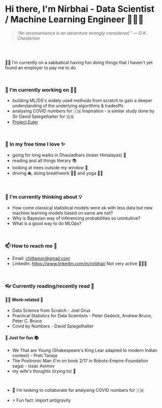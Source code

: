 <!--
**Nirbhai/Nirbhai** is a ✨ _special_ ✨ repository because its `README.md` (this file) appears on your GitHub profile.

Here are some ideas to get you started:

- 🔭 I’m currently working on ...
- 🌱 I’m currently learning ...
- 👯 I’m looking to collaborate on ...
- 🤔 I’m looking for help with ...
- 💬 Ask me about ...
- 📫 How to reach me: ...
- 😄 Pronouns: ...
- ⚡ Fun fact: ...
-->

# Hi there, I'm Nirbhai - Data Scientist / Machine Learning Engineer 👨🏻‍💻

> _“An inconvenience is an adventure wrongly considered.”
> ― G.K. Chesterton_
 
<br />
<br />

🤸‍♂️ I’m currently on a sabbatical having fun doing things that I haven't yet found an employer to pay me to do

<br />

### 🔭 I’m currently working on ☝🏻 
  * building ML/DS's widely used methods from scratch to gain a deeper understanding of the underlying algorithms & tradeoffs
  * analysing COVID numbers for 🇮🇳 Inspiration - a similar study done by Sir David Spiegelhalter for 🇬🇧
  * [Project Euler](https://projecteuler.net/about)

<br />

### 🌱 In my free time I love ✨
  * going for long walks in Dhauladhars (lower Himalayas) 🚶  
  * reading and all things literary 📚
  * looking at trees outside my window 🌲
  * driving 🚘, doing breathwork 😮‍💨 and yoga 🧘‍♂️

<br />

### 🤔 I'm currently thinking about 💡
  * How come classical statistical models were ok with less data but new machine learning models based on same are not?
  * Why is Bayesian way of inferencing probabilities so unintuitive?
  * What is a good way to do MLOps?

<br />

### 📫 How to reach me 💬 
  * Email: chittamor@gmail.com
  * LinkedIn: https://www.linkedin.com/in/nirbhai/ Not very active 🤷🏻‍♂️

<br />

### 👓 Currently reading/recently read 📖
#### 👨‍🏫 Work-related 📒
  * Data Science from Scratch - Joel Grus
  * Practical Statistics for Data Scientists - Peter Gedeck, Andrew Bruce, Peter C. Bruce
  * Covid by Numbers - David Spiegelhalter
#### 🤩 Just for fun 📚
  * We That are Young (Shakespeare's King Lear adapted to modern Indian context) - Preti Taneja
  * The Positronic Man (I'm on book 2/17 in Robots-Empire-Foundation saga) - Issac Asimov
  * my wife's thoughts (trying to) 💭

<br />

- 👥 I’m looking to collaborate for analysing COVID numbers for 🇮🇳

- ⚡ Fun fact: import antigravity
